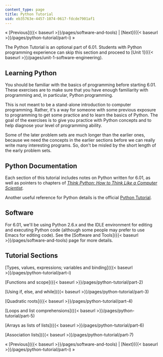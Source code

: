 ```yaml
---
content_type: page
title: Python Tutorial
uid: eb35763e-4457-1074-0617-fdcde7901af1
---
```


« [Previous]({{< baseurl >}}/pages/software-and-tools) | [Next]({{< baseurl >}}/pages/python-tutorial/part-i) »

The Python Tutorial is an optional part of 6.01. Students with Python programming experience can skip this section and proceed to [Unit 1]({{< baseurl >}}/pages/unit-1-software-engineering).

Learning Python
---------------

You should be familiar with the basics of programming before starting 6.01. These exercises are to make sure that you have enough familiarity with programming and, in particular, Python programming.

This is not meant to be a stand-alone introduction to computer programming. Rather, it's a way for someone with some previous exposure to programming to get some practice and to learn the basics of Python. The goal of the exercises is to give you practice with Python concepts and to help diagnose your level of programming ability.

Some of the later problem sets are much longer than the earlier ones, because we need the concepts in the earlier sections before we can really write many interesting programs. So, don't be misled by the short length of the early problem sets.

Python Documentation
--------------------

Each section of this tutorial includes notes on Python written for 6.01, as well as pointers to chapters of _[Think Python: How to Think Like a Computer Scientist](http://www.greenteapress.com/thinkpython/html)._

Another useful reference for Python details is the official [Python Tutorial](http://docs.python.org/tut/).

Software
--------

For 6.01, we'll be using Python 2.6.x and the IDLE environment for editing and executing Python code (although some people may prefer to use Emacs for editing code). See the [Software and Tools]({{< baseurl >}}/pages/software-and-tools) page for more details.

Tutorial Sections
-----------------

[Types, values, expressions; variables and binding]({{< baseurl >}}/pages/python-tutorial/part-i)

[Functions and scope]({{< baseurl >}}/pages/python-tutorial/part-2)

[Using if, else, and while]({{< baseurl >}}/pages/python-tutorial/part-3)

[Quadratic roots]({{< baseurl >}}/pages/python-tutorial/part-4)

[Loops and list comprehensions]({{< baseurl >}}/pages/python-tutorial/part-5)

[Arrays as lists of lists]({{< baseurl >}}/pages/python-tutorial/part-6)

[Association lists]({{< baseurl >}}/pages/python-tutorial/part-7)

« [Previous]({{< baseurl >}}/pages/software-and-tools) | [Next]({{< baseurl >}}/pages/python-tutorial/part-i) »